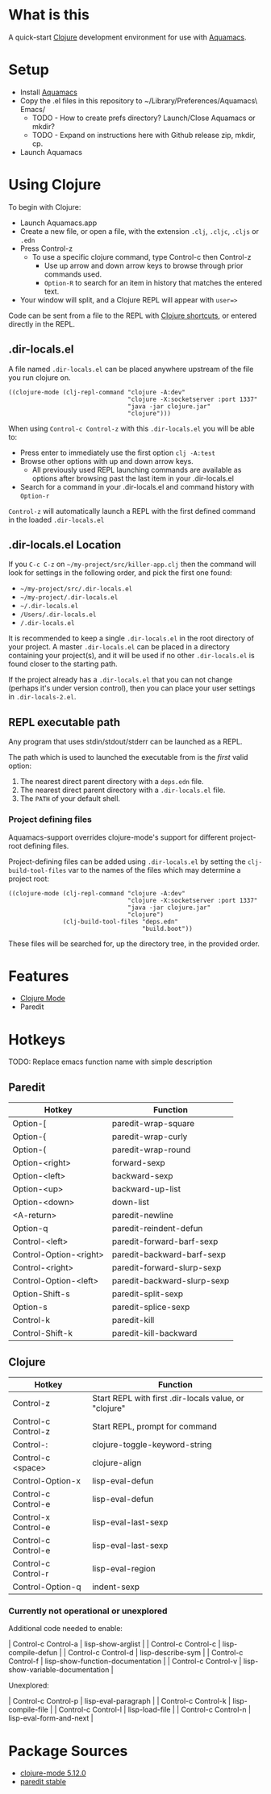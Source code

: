 # What is this

A quick-start [Clojure](https://clojure.org) development environment for use with [Aquamacs](https://aquamacs.org).

# Setup

* Install [Aquamacs](https://aquamacs.org)
* Copy the .el files in this repository to ~/Library/Preferences/Aquamacs\ Emacs/
  * TODO - How to create prefs directory? Launch/Close Aquamacs or mkdir?
  * TODO - Expand on instructions here with Github release zip, mkdir, cp.
* Launch Aquamacs

# Using Clojure

To begin with Clojure:

* Launch Aquamacs.app
* Create a new file, or open a file, with the extension `.clj`, `.cljc`, `.cljs` or `.edn`
* Press Control-z
  * To use a specific clojure command, type Control-c then Control-z
    * Use up arrow and down arrow keys to browse through prior commands used.
    * `Option-R` to search for an item in history that matches the entered text.
* Your window will split, and a Clojure REPL will appear with `user=>`

Code can be sent from a file to the REPL with [Clojure shortcuts](#clojure), or entered directly in the REPL.

## .dir-locals.el

A file named `.dir-locals.el` can be placed anywhere upstream of the file you run clojure on.

~~~
((clojure-mode (clj-repl-command "clojure -A:dev"
                                 "clojure -X:socketserver :port 1337"
				                 "java -jar clojure.jar"
				                 "clojure")))
~~~

When using `Control-c Control-z` with this `.dir-locals.el` you will be able to:

* Press enter to immediately use the first option `clj -A:test`
* Browse other options with up and down arrow keys.
  * All previously used REPL launching commands are available as options after browsing past the last item in your .dir-locals.el
* Search for a command in your .dir-locals.el and command history with `Option-r`

`Control-z` will automatically launch a REPL with the first defined command in the loaded `.dir-locals.el`

## .dir-locals.el Location

If you `C-c C-z` on `~/my-project/src/killer-app.clj` then the command will look for settings in the following order, and pick the first one found:

* `~/my-project/src/.dir-locals.el`
* `~/my-project/.dir-locals.el`
* `~/.dir-locals.el`
* `/Users/.dir-locals.el`
* `/.dir-locals.el`

It is recommended to keep a single `.dir-locals.el` in the root directory of your project. A master `.dir-locals.el` can be placed in a directory containing your project(s), and it will be used if no other `.dir-locals.el` is found closer to the starting path.

If the project already has a `.dir-locals.el` that you can not change (perhaps it's under version control), then you can place your user settings in `.dir-locals-2.el`.

## REPL executable path

Any program that uses stdin/stdout/stderr can be launched as a REPL.

The path which is used to launched the executable from is the _first_ valid option:

1. The nearest direct parent directory with a `deps.edn` file.
2. The nearest direct parent directory with a `.dir-locals.el` file.
3. The `PATH` of your default shell.

### Project defining files

Aquamacs-support overrides clojure-mode's support for different project-root defining files.

Project-defining files can be added using `.dir-locals.el` by setting the `clj-build-tool-files` var to the names of the files which may determine a project root:

~~~
((clojure-mode (clj-repl-command "clojure -A:dev"
                                 "clojure -X:socketserver :port 1337"
				                 "java -jar clojure.jar"
				                 "clojure")
               (clj-build-tool-files "deps.edn" 
                                     "build.boot"))
~~~

These files will be searched for, up the directory tree, in the provided order.

# Features

* [Clojure Mode](https://github.com/clojure-emacs/clojure-mode)
* Paredit

# Hotkeys

TODO: Replace emacs function name with simple description

## Paredit

| Hotkey                   | Function                    |
| ---                      | ---                         |
| Option-[                 | paredit-wrap-square         |
| Option-{                 | paredit-wrap-curly          |
| Option-(                 | paredit-wrap-round          |
| Option-\<right\>         | forward-sexp                |
| Option-\<left\>          | backward-sexp               |
| Option-\<up\>            | backward-up-list            |
| Option-\<down\>          | down-list                   |
| \<A-return\>             | paredit-newline             |
| Option-q                 | paredit-reindent-defun      |
| Control-\<left\>         | paredit-forward-barf-sexp   |
| Control-Option-\<right\> | paredit-backward-barf-sexp  |
| Control-\<right\>        | paredit-forward-slurp-sexp  |
| Control-Option-\<left\>  | paredit-backward-slurp-sexp |
| Option-Shift-s           | paredit-split-sexp          |
| Option-s                 | paredit-splice-sexp         |
| Control-k                | paredit-kill                |
| Control-Shift-k          | paredit-kill-backward       |


## Clojure
     
| Hotkey              | Function                                              |
| ---                 | ---                                                   |
| Control-z           | Start REPL with first .dir-locals value, or "clojure" |
| Control-c Control-z | Start REPL, prompt for command                        |
| Control-:           | clojure-toggle-keyword-string                         |
| Control-c \<space\> | clojure-align                                         |
| Control-Option-x    | lisp-eval-defun                                       |
| Control-c Control-e | lisp-eval-defun                                       |
| Control-x Control-e | lisp-eval-last-sexp                                   |
| Control-c Control-e | lisp-eval-last-sexp                                   |
| Control-c Control-r | lisp-eval-region                                      |
| Control-Option-q    | indent-sexp                                           |


### Currently not operational or unexplored

Additional code needed to enable:

| Control-c Control-a | lisp-show-arglist                                     |
| Control-c Control-c | lisp-compile-defun                                    |
| Control-c Control-d | lisp-describe-sym                                     |
| Control-c Control-f | lisp-show-function-documentation                      |
| Control-c Control-v | lisp-show-variable-documentation                      |

Unexplored:

| Control-c Control-p | lisp-eval-paragraph                                   |
| Control-c Control-k | lisp-compile-file                                     |
| Control-c Control-l | lisp-load-file                                        |
| Control-c Control-n | lisp-eval-form-and-next                               |

# Package Sources

* [clojure-mode 5.12.0](https://github.com/clojure-emacs/clojure-mode/releases/tag/5.12.0)
* [paredit stable](http://mumble.net/~campbell/git/paredit.git/)
